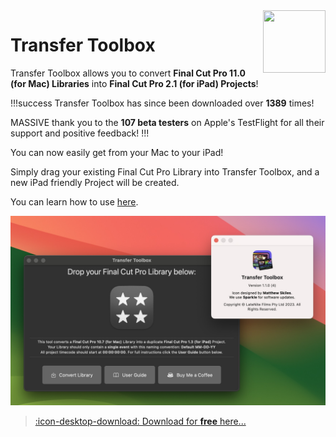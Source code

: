 <img class="rightLogo" src="https://transfertoolbox.io/static/logo.png" align="right" style="width: 100px !important; height: 100px !important;" />

# Transfer Toolbox

Transfer Toolbox allows you to convert **Final Cut Pro 11.0 (for Mac) Libraries** into **Final Cut Pro 2.1 (for iPad) Projects**!

!!!success
Transfer Toolbox has since been downloaded over **1389** times!

MASSIVE thank you to the **107 beta testers** on Apple's TestFlight for all their support and positive feedback!
!!!

You can now easily get from your Mac to your iPad!

Simply drag your existing Final Cut Pro Library into Transfer Toolbox, and a new iPad friendly Project will be created.

You can learn how to use [here](/how-to-use/).

![](static/transfer-toolbox-about.jpg)

> [:icon-desktop-download: Download for **free** here...](/download/)